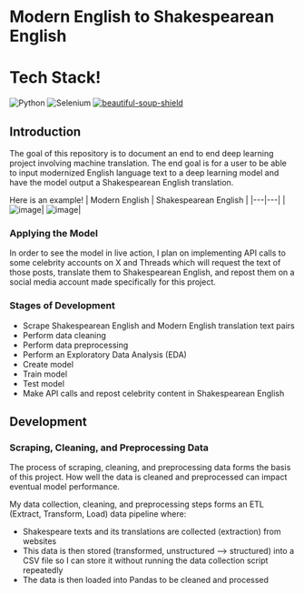 # Modern English to Shakespearean English 

# Tech Stack! 
![Python](https://img.shields.io/badge/python-3670A0?style=for-the-badge&logo=python&logoColor=ffdd54)
![Selenium](https://img.shields.io/badge/-selenium-%43B02A?style=for-the-badge&logo=selenium&logoColor=white)
[![beautiful-soup-shield][beautifulsoup-shield]][beautifulsoup-url]



## Introduction 
The goal of this repository is to document an end to end deep learning project involving machine translation. The end goal
is for a user to be able to input modernized English language text to a deep learning model and have the model output
a Shakespearean English translation. 

Here is an example! 
| Modern English  | Shakespearean English  |
|---|---|
| ![image](https://github.com/DiscoDoggy/shakespeare_translation/assets/110149934/12f4bd84-a4b3-4131-92a6-dcc34ffe160d)| ![image](https://github.com/DiscoDoggy/shakespeare_translation/assets/110149934/efd1f957-8f67-4224-815a-6d8e06f10c24)| 

### Applying the Model 
In order to see the model in live action, I plan on implementing API calls to some celebrity accounts on
X and Threads which will request the text of those posts, translate them to Shakespearean English, and repost them on a social media account
made specifically for this project. 

### Stages of Development 
* Scrape Shakespearean English and Modern English translation text pairs
* Perform data cleaning
* Perform data preprocessing
* Perform an Exploratory Data Analysis (EDA)
* Create model
* Train model
* Test model
* Make API calls and repost celebrity content in Shakespearean English

## Development 
### Scraping, Cleaning, and Preprocessing Data 
The process of scraping, cleaning, and preprocessing data forms the basis of this project. How well the data is cleaned and preprocessed can impact
eventual model performance. 

My data collection, cleaning, and preprocessing steps forms an ETL (Extract, Transform, Load) data pipeline where: 
* Shakespeare texts and its translations are collected (extraction) from websites
* This data is then stored (transformed, unstructured --> structured) into a CSV file so I can store it without running the data collection script repeatedly
* The data is then loaded into Pandas to be cleaned and processed


[beautifulsoup-shield]: https://img.shields.io/badge/-BEAUTIFULSOUP-blue?style=for-the-badge
[beautifulsoup-url]: https://www.crummy.com/software/BeautifulSoup/bs4/doc/

